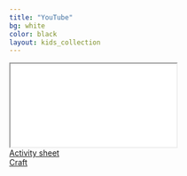 ```yaml
---
title: "YouTube"
bg: white
color: black
layout: kids_collection
---
```


<div class="icontain"><iframe title="The title of the video" src="//www.youtube-nocookie.com/embed/owgoCjVaxTs" allowfullscreen></iframe></div>

<div class="row btnlinks">
    <div class="col s12 m3 btnlink">
      <a class="waves-effect waves-light btn-large light-blue lighten-2" href='hshshshshsh'>Activity sheet</a>
    </div>
    <div class="col s12 m9 btnlink">
      <a class="waves-effect waves-light btn-large light-blue lighten-2" href="hjhjhjhjhjh">Craft</a>  
</div>
